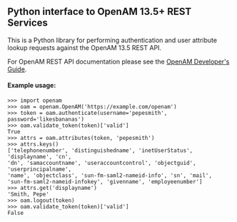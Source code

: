 Python interface to OpenAM 13.5+ REST Services
-----------------------------------

This is a Python library for performing authentication and user attribute
lookup requests against the OpenAM 13.5 REST API.

For OpenAM REST API documentation please see the [OpenAM Developer's Guide](https://backstage.forgerock.com/docs/openam/13.5/dev-guide#sec-rest).

#### Example usage:

    >>> import openam
    >>> oam = openam.OpenAM('https://example.com/openam')
    >>> token = oam.authenticate(username='pepesmith', password='likesbananas')
    >>> oam.validate_token(token)['valid']
    True
    >>> attrs = oam.attributes(token, 'pepesmith')
    >>> attrs.keys()
    ['telephonenumber', 'distinguishedname', 'inetUserStatus', 'displayname', 'cn',
    'dn', 'samaccountname', 'useraccountcontrol', 'objectguid', 'userprincipalname',
    'name', 'objectclass', 'sun-fm-saml2-nameid-info', 'sn', 'mail',
    'sun-fm-saml2-nameid-infokey', 'givenname', 'employeenumber']
    >>> attrs.get('displayname')
    'Smith, Pepe'
    >>> oam.logout(token)
    >>> oam.validate_token(token)['valid']
    False

